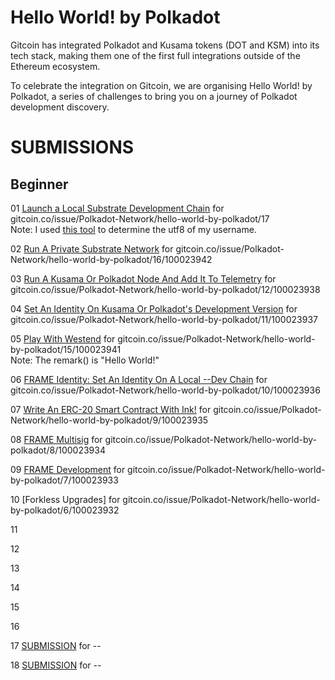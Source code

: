 # Hello World! by Polkadot

Gitcoin has integrated Polkadot and Kusama tokens (DOT and KSM) into its tech stack, making them one of the first full integrations outside of the Ethereum ecosystem.

To celebrate the integration on Gitcoin, we are organising Hello World! by Polkadot, a series of challenges to bring you on a journey of Polkadot development discovery.

# SUBMISSIONS

## Beginner

01 [Launch a Local Substrate Development Chain](dot-Hello-World-Hackathon/blob/main/01%20Launch%20a%20Local%20Substrate%20Development%20Chain.png) for gitcoin.co/issue/Polkadot-Network/hello-world-by-polkadot/17   
Note: I used [this tool](https://mothereff.in/utf-8#jeffanthonyfds) to determine the utf8 of my username.

02 [Run A Private Substrate Network](https://github.com/jeffanthony/Polkadot-Hello-World-Hackathon/blob/main/02%20Run%20A%20Private%20Substrate%20Network.png) for gitcoin.co/issue/Polkadot-Network/hello-world-by-polkadot/16/100023942

03 [Run A Kusama Or Polkadot Node And Add It To Telemetry](https://github.com/jeffanthony/Polkadot-Hello-World-Hackathon/blob/main/03%20Polkadot%20with%20Telemetry.png) for gitcoin.co/issue/Polkadot-Network/hello-world-by-polkadot/12/100023938

04 [Set An Identity On Kusama Or Polkadot's Development Version](https://github.com/jeffanthony/Polkadot-Hello-World-Hackathon/blob/main/04%20ID%20on%20Polkadot%20Dev.png) for gitcoin.co/issue/Polkadot-Network/hello-world-by-polkadot/11/100023937

05 [Play With Westend](https://westend.subscan.io/extrinsic/0x24af3c4149f738e0c73a123af1bd3f0539888c72bfe8b4c5eb8972a754051264) for gitcoin.co/issue/Polkadot-Network/hello-world-by-polkadot/15/100023941  
Note: The remark() is "Hello World!"

06 [FRAME Identity: Set An Identity On A Local --Dev Chain](https://github.com/jeffanthony/Polkadot-Hello-World-Hackathon/blob/main/06%20FRAME-Identity.png) for gitcoin.co/issue/Polkadot-Network/hello-world-by-polkadot/10/100023936

07 [Write An ERC-20 Smart Contract With Ink!]() for gitcoin.co/issue/Polkadot-Network/hello-world-by-polkadot/9/100023935

08 [FRAME Multisig]() for gitcoin.co/issue/Polkadot-Network/hello-world-by-polkadot/8/100023934

09 [FRAME Development]() for gitcoin.co/issue/Polkadot-Network/hello-world-by-polkadot/7/100023933

10 [Forkless Upgrades] for gitcoin.co/issue/Polkadot-Network/hello-world-by-polkadot/6/100023932

11 

12 

13 

14 

15 

16 

17 [SUBMISSION](--) for --

18 [SUBMISSION](--) for --
